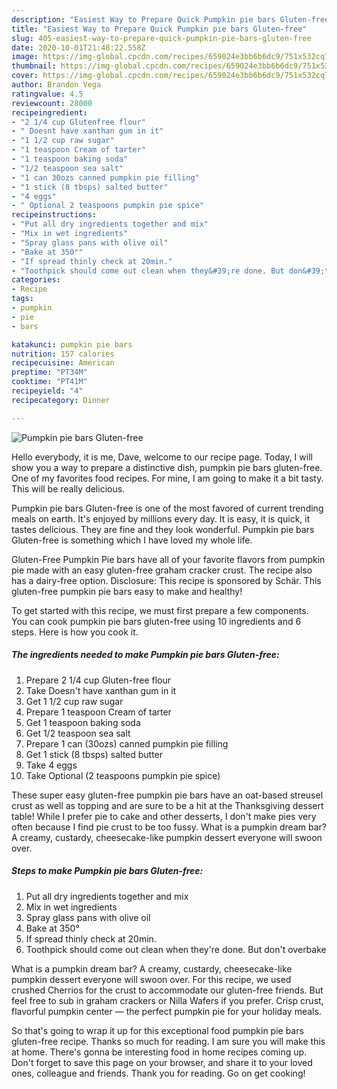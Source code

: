```yaml
---
description: "Easiest Way to Prepare Quick Pumpkin pie bars Gluten-free"
title: "Easiest Way to Prepare Quick Pumpkin pie bars Gluten-free"
slug: 405-easiest-way-to-prepare-quick-pumpkin-pie-bars-gluten-free
date: 2020-10-01T21:48:22.558Z
image: https://img-global.cpcdn.com/recipes/659024e3bb6b6dc9/751x532cq70/pumpkin-pie-bars-gluten-free-recipe-main-photo.jpg
thumbnail: https://img-global.cpcdn.com/recipes/659024e3bb6b6dc9/751x532cq70/pumpkin-pie-bars-gluten-free-recipe-main-photo.jpg
cover: https://img-global.cpcdn.com/recipes/659024e3bb6b6dc9/751x532cq70/pumpkin-pie-bars-gluten-free-recipe-main-photo.jpg
author: Brandon Vega
ratingvalue: 4.5
reviewcount: 28000
recipeingredient:
- "2 1/4 cup Glutenfree flour"
- " Doesnt have xanthan gum in it"
- "1 1/2 cup raw sugar"
- "1 teaspoon Cream of tarter"
- "1 teaspoon baking soda"
- "1/2 teaspoon sea salt"
- "1 can 30ozs canned pumpkin pie filling"
- "1 stick (8 tbsps) salted butter"
- "4 eggs"
- " Optional 2 teaspoons pumpkin pie spice"
recipeinstructions:
- "Put all dry ingredients together and mix"
- "Mix in wet ingredients"
- "Spray glass pans with olive oil"
- "Bake at 350°"
- "If spread thinly check at 20min."
- "Toothpick should come out clean when they&#39;re done. But don&#39;t overbake"
categories:
- Recipe
tags:
- pumpkin
- pie
- bars

katakunci: pumpkin pie bars 
nutrition: 157 calories
recipecuisine: American
preptime: "PT34M"
cooktime: "PT41M"
recipeyield: "4"
recipecategory: Dinner

---
```



![Pumpkin pie bars Gluten-free](https://img-global.cpcdn.com/recipes/659024e3bb6b6dc9/751x532cq70/pumpkin-pie-bars-gluten-free-recipe-main-photo.jpg)

Hello everybody, it is me, Dave, welcome to our recipe page. Today, I will show you a way to prepare a distinctive dish, pumpkin pie bars gluten-free. One of my favorites food recipes. For mine, I am going to make it a bit tasty. This will be really delicious.

Pumpkin pie bars Gluten-free is one of the most favored of current trending meals on earth. It's enjoyed by millions every day. It is easy, it is quick, it tastes delicious. They are fine and they look wonderful. Pumpkin pie bars Gluten-free is something which I have loved my whole life.

Gluten-Free Pumpkin Pie bars have all of your favorite flavors from pumpkin pie made with an easy gluten-free graham cracker crust. The recipe also has a dairy-free option. Disclosure: This recipe is sponsored by Schär. This gluten-free pumpkin pie bars easy to make and healthy!


To get started with this recipe, we must first prepare a few components. You can cook pumpkin pie bars gluten-free using 10 ingredients and 6 steps. Here is how you cook it.

<!--inarticleads1-->

##### The ingredients needed to make Pumpkin pie bars Gluten-free:

1. Prepare 2 1/4 cup Gluten-free flour
1. Take  Doesn&#39;t have xanthan gum in it
1. Get 1 1/2 cup raw sugar
1. Prepare 1 teaspoon Cream of tarter
1. Get 1 teaspoon baking soda
1. Get 1/2 teaspoon sea salt
1. Prepare 1 can (30ozs) canned pumpkin pie filling
1. Get 1 stick (8 tbsps) salted butter
1. Take 4 eggs
1. Take  Optional (2 teaspoons pumpkin pie spice)


These super easy gluten-free pumpkin pie bars have an oat-based streusel crust as well as topping and are sure to be a hit at the Thanksgiving dessert table! While I prefer pie to cake and other desserts, I don&#39;t make pies very often because I find pie crust to be too fussy. What is a pumpkin dream bar? A creamy, custardy, cheesecake-like pumpkin dessert everyone will swoon over. 

<!--inarticleads2-->

##### Steps to make Pumpkin pie bars Gluten-free:

1. Put all dry ingredients together and mix
1. Mix in wet ingredients
1. Spray glass pans with olive oil
1. Bake at 350°
1. If spread thinly check at 20min.
1. Toothpick should come out clean when they&#39;re done. But don&#39;t overbake


What is a pumpkin dream bar? A creamy, custardy, cheesecake-like pumpkin dessert everyone will swoon over. For this recipe, we used crushed Cherrios for the crust to accommodate our gluten-free friends. But feel free to sub in graham crackers or Nilla Wafers if you prefer. Crisp crust, flavorful pumpkin center — the perfect pumpkin pie for your holiday meals. 

So that's going to wrap it up for this exceptional food pumpkin pie bars gluten-free recipe. Thanks so much for reading. I am sure you will make this at home. There's gonna be interesting food in home recipes coming up. Don't forget to save this page on your browser, and share it to your loved ones, colleague and friends. Thank you for reading. Go on get cooking!
